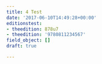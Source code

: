 ```yaml
---
title: 4 Test
date: '2017-06-10T14:49:28+00:00'
editionstest:
- theedition: 878u7
- theedition: '9780811234567'
field_object: []
draft: true

---
```


